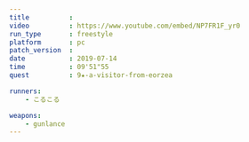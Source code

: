 ```yaml
---
title          :
video          : https://www.youtube.com/embed/NP7FR1F_yr0
run_type       : freestyle
platform       : pc
patch_version  : 
date           : 2019-07-14
time           : 09'51"55
quest          : 9★-a-visitor-from-eorzea

runners:
    - こるこる

weapons:
    - gunlance
---
```

